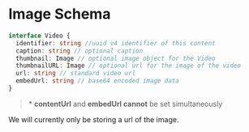 # Image Schema

```ts
interface Video {
  identifier: string //uuid v4 identifier of this content
  caption: string // optional caption
  thumbnail: Image // optional image object for the Video
  thumbnailURL: Image // optional url for the image of the video
  url: string // standard video url
  embedUrl: string // base64 encoded image data
}
```
> \* **contentUrl** and **embedUrl cannot** be set simultaneously 

We will currently only be storing a url of the image.